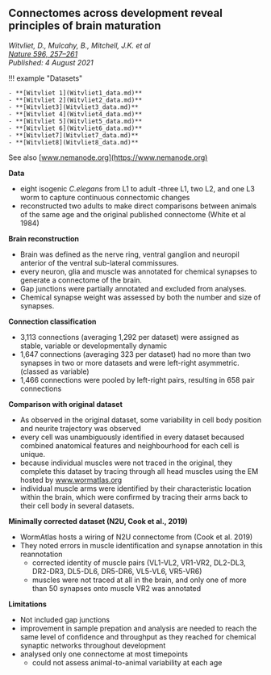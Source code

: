 ## Connectomes across development reveal principles of brain maturation
_Witvliet, D., Mulcahy, B., Mitchell, J.K. et al_<br>
*[Nature 596, 257–261](https://www.nature.com/articles/s41586-021-03778-8)*<br>
_Published: 4 August 2021_


!!! example "Datasets"     

    - **[Witvliet 1](Witvliet1_data.md)**
    - **[Witvliet 2](Witvliet2_data.md)**
    - **[Witvliet3](Witvliet3_data.md)** 
    - **[Witvliet 4](Witvliet4_data.md)** 
    - **[Witvliet 5](Witvliet5_data.md)** 
    - **[Witvliet 6](Witvliet6_data.md)** 
    - **[Witvliet7](Witvliet7_data.md)** 
    - **[Witvliet8](Witvliet8_data.md)**

See also [www.nemanode.org](https://www.nemanode.org)

**Data**

- eight isogenic _C.elegans_ from L1 to adult
  -three L1, two L2, and one L3 worm to capture continuous connectomic changes
- reconstructed two adults to make direct comparisons between animals of the same age and the original published connectome (White et al 1984)

**Brain reconstruction**

- Brain was defined as the nerve ring, ventral ganglion and neuropil anterior of the ventral sub-lateral commissures.
- every neuron, glia and muscle was annotated for chemical synapses to generate a connectome of the brain.
- Gap junctions were partially annotated and excluded from analyses.
- Chemical synapse weight was assessed by both the number and size of synapses.

**Connection classification**

- 3,113 connections (averaging 1,292 per dataset) were assigned as stable, variable or developmentally dynamic
- 1,647 connections (averaging 323 per dataset) had no more than two synapses in two or more datasets and were left-right asymmetric. (classed as variable)
- 1,466 connections were pooled by left-right pairs, resulting in 658 pair connections

**Comparison with original dataset**

- As observed in the original dataset, some variability in cell body position and neurite trajectory was observed
- every cell was unambiguously identified in every dataset becaused combined anatomical features and neighbourhood for each cell is unique.
- because individual muscles were not traced in the original, they complete this dataset by tracing through all head muscles using the EM hosted by www.wormatlas.org
- individual muscle arms were identified by their characteristic location within the brain, which were confirmed by tracing their arms back to their cell body in several datasets.

**Minimally corrected dataset (N2U, Cook et al., 2019)**

- WormAtlas hosts a wiring of N2U connectome from (Cook et al. 2019)
- They noted errors in muscle identification and synapse annotation in this reannotation
  - corrected identity of muscle pairs (VL1-VL2, VR1-VR2, DL2-DL3, DR2-DR3, DL5-DL6, DR5-DR6, VL5-VL6, VR5-VR6)
  - muscles were not traced at all in the brain, and only one of more than 50 synapses onto muscle VR2 was annotated

**Limitations**

- Not included gap junctions
- improvement in sample prepation and analysis are needed to reach the same level of confidence and throughput as they reached for chemical synaptic networks throughout development
- analysed only one connectome at most timepoints
  - could not assess animal-to-animal variability at each age 